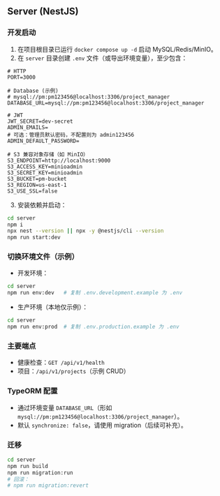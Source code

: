 ## Server (NestJS)

### 开发启动
1. 在项目根目录已运行 `docker compose up -d` 启动 MySQL/Redis/MinIO。
2. 在 `server` 目录创建 `.env` 文件（或导出环境变量），至少包含：
```env
# HTTP
PORT=3000

# Database (示例)
# mysql://pm:pm123456@localhost:3306/project_manager
DATABASE_URL=mysql://pm:pm123456@localhost:3306/project_manager

# JWT
JWT_SECRET=dev-secret
ADMIN_EMAILS=
# 可选：管理员默认密码，不配置则为 admin123456
ADMIN_DEFAULT_PASSWORD=

# S3 兼容对象存储（如 MinIO）
S3_ENDPOINT=http://localhost:9000
S3_ACCESS_KEY=minioadmin
S3_SECRET_KEY=minioadmin
S3_BUCKET=pm-bucket
S3_REGION=us-east-1
S3_USE_SSL=false
```
3. 安装依赖并启动：
```bash
cd server
npm i
npx nest --version || npx -y @nestjs/cli --version
npm run start:dev
```

### 切换环境文件（示例）
- 开发环境：
```bash
cd server
npm run env:dev   # 复制 .env.development.example 为 .env
```
- 生产环境（本地仅示例）：
```bash
cd server
npm run env:prod  # 复制 .env.production.example 为 .env
```

### 主要端点
- 健康检查：`GET /api/v1/health`
- 项目：`/api/v1/projects`（示例 CRUD）

### TypeORM 配置
- 通过环境变量 `DATABASE_URL`（形如 `mysql://pm:pm123456@localhost:3306/project_manager`）。
- 默认 `synchronize: false`，请使用 migration（后续可补充）。

### 迁移
```bash
cd server
npm run build
npm run migration:run
# 回滚：
# npm run migration:revert
```


